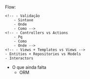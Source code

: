 Flow:

<!-- - Apresentação   (1m)
- Sobre a vagas  (2m)
- O que é Hanami (3m)
    - Proposta
    - Valores
    - O que eu ví de legal
- Sindrome de Abstinência de Rails (1m) -->
<!-- - As diferenças: (35m)
    - Estrutura da App
        - Container vs Rails -->
    <!-- - Validação
        - Sintaxe
        - Onde
        - Como -->
    <!-- - Controllers vs Actions
        - Pq
        - Como
        - Onde -->
    <!-- - Views + Templates vs Views -->
    - Entities + Repositories vs Models
    - Interactors
- O que ainda falta
    - ORM
